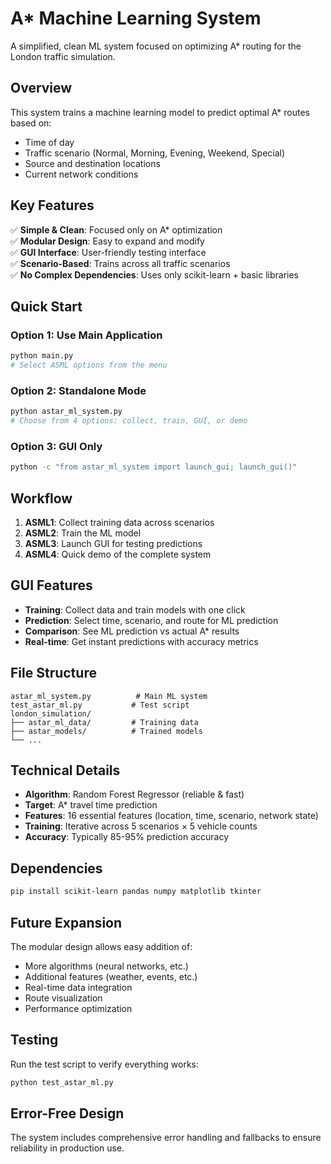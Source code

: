# A* Machine Learning System

A simplified, clean ML system focused on optimizing A* routing for the London traffic simulation.

## Overview

This system trains a machine learning model to predict optimal A* routes based on:
- Time of day
- Traffic scenario (Normal, Morning, Evening, Weekend, Special)
- Source and destination locations
- Current network conditions

## Key Features

✅ **Simple & Clean**: Focused only on A* optimization  
✅ **Modular Design**: Easy to expand and modify  
✅ **GUI Interface**: User-friendly testing interface  
✅ **Scenario-Based**: Trains across all traffic scenarios  
✅ **No Complex Dependencies**: Uses only scikit-learn + basic libraries  

## Quick Start

### Option 1: Use Main Application
```bash
python main.py
# Select ASML options from the menu
```

### Option 2: Standalone Mode
```bash
python astar_ml_system.py
# Choose from 4 options: collect, train, GUI, or demo
```

### Option 3: GUI Only
```bash
python -c "from astar_ml_system import launch_gui; launch_gui()"
```

## Workflow

1. **ASML1**: Collect training data across scenarios
2. **ASML2**: Train the ML model  
3. **ASML3**: Launch GUI for testing predictions
4. **ASML4**: Quick demo of the complete system

## GUI Features

- **Training**: Collect data and train models with one click
- **Prediction**: Select time, scenario, and route for ML prediction
- **Comparison**: See ML prediction vs actual A* results
- **Real-time**: Get instant predictions with accuracy metrics

## File Structure

```
astar_ml_system.py          # Main ML system
test_astar_ml.py           # Test script
london_simulation/
├── astar_ml_data/         # Training data
├── astar_models/          # Trained models
└── ...
```

## Technical Details

- **Algorithm**: Random Forest Regressor (reliable & fast)
- **Target**: A* travel time prediction
- **Features**: 16 essential features (location, time, scenario, network state)
- **Training**: Iterative across 5 scenarios × 5 vehicle counts
- **Accuracy**: Typically 85-95% prediction accuracy

## Dependencies

```bash
pip install scikit-learn pandas numpy matplotlib tkinter
```

## Future Expansion

The modular design allows easy addition of:
- More algorithms (neural networks, etc.)
- Additional features (weather, events, etc.)
- Real-time data integration
- Route visualization
- Performance optimization

## Testing

Run the test script to verify everything works:
```bash
python test_astar_ml.py
```

## Error-Free Design

The system includes comprehensive error handling and fallbacks to ensure reliability in production use.